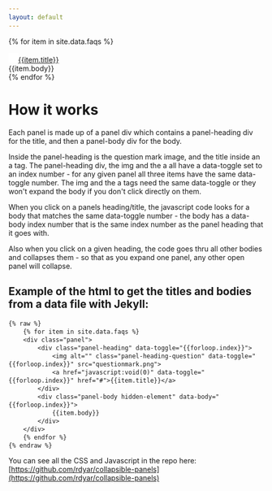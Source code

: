 ```yaml
---
layout: default
---
```



{% for item in site.data.faqs %}
<div class="panel">
<div class="panel-heading" data-toggle="{{forloop.index}}"> 	
<img alt="" class="panel-heading-question" data-toggle="{{forloop.index}}" src="questionmark.png"><a data-toggle="{{forloop.index}}" href="javascript:void(0)">{{item.title}}</a>
</div>
<div class="panel-body hidden-element" data-body="{{forloop.index}}"> 
{{item.body}} 
</div>
</div>
{% endfor %}

# How it works

Each panel is made up of a panel div which contains a panel-heading div for the title, and then a panel-body div for the body.

Inside the panel-heading is the question mark image, and the title inside an a tag. The panel-heading div, the img and the a all have a data-toggle set to an index number - for any given panel all three items have the same data-toggle number. The img and the a tags need the same data-toggle or they won't expand the body if you don't click directly on them.

When you click on a panels heading/title, the javascript code looks for a body that matches the same data-toggle number - the body has a data-body index number that is the same index number as the panel heading that it goes with. 

Also when you click on a given heading, the code goes thru all other bodies and collapses them - so that as you expand one panel, any other open panel will collapse.

## Example of the html to get the titles and bodies from a data file with Jekyll:
```
{% raw %}
	{% for item in site.data.faqs %}
	<div class="panel">
		<div class="panel-heading" data-toggle="{{forloop.index}}"> 	
			<img alt="" class="panel-heading-question" data-toggle="{{forloop.index}}" src="questionmark.png">  
			<a href="javascript:void(0)" data-toggle="{{forloop.index}}" href="#">{{item.title}}</a>
		</div>
		<div class="panel-body hidden-element" data-body="{{forloop.index}}"> 
			{{item.body}} 
		</div>
	</div>
	{% endfor %}
{% endraw %}
```

You can see all the CSS and Javascript in the repo here: [https://github.com/rdyar/collapsible-panels](https://github.com/rdyar/collapsible-panels)

